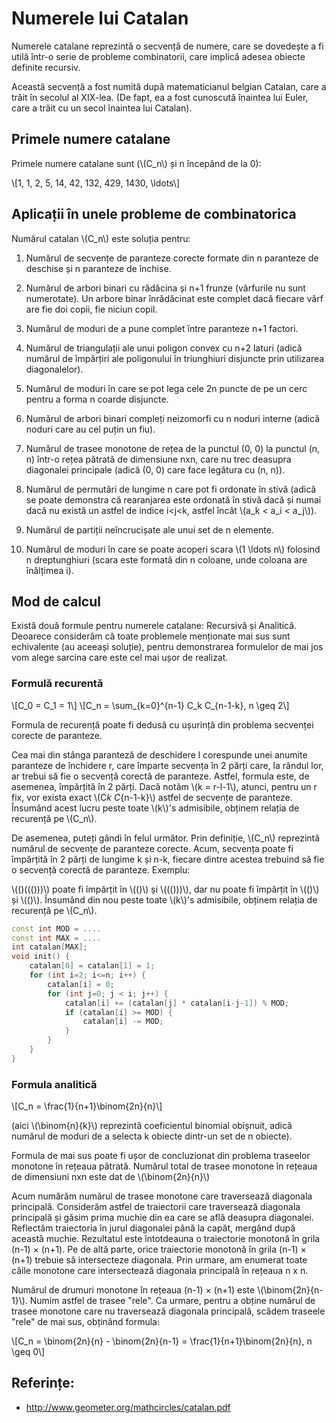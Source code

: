 # Numerele lui Catalan

Numerele catalane reprezintă o secvență de numere, care se dovedește a fi utilă într-o serie de probleme combinatorii, care implică adesea obiecte definite recursiv.

Această secvență a fost numită după matematicianul belgian Catalan, care a trăit în secolul al XIX-lea. (De fapt, ea a fost cunoscută înaintea lui Euler, care a trăit cu un secol înaintea lui Catalan).

## Primele numere catalane

Primele numere catalane sunt (\\(C_n\\) și n începând de la 0):

\\[1, 1, 2, 5, 14, 42, 132, 429, 1430, \ldots\\]

## Aplicații în unele probleme de combinatorica

Numărul catalan \\(C_n\\) este soluția pentru:

1. Numărul de secvențe de paranteze corecte formate din n paranteze de deschise și n paranteze de închise.

2. Numărul de arbori binari cu rădăcina și n+1 frunze (vârfurile nu sunt numerotate). Un arbore binar înrădăcinat este complet dacă fiecare vârf are fie doi copii, fie niciun copil.

3. Numărul de moduri de a pune complet între paranteze n+1 factori.

4. Numărul de triangulații ale unui poligon convex cu n+2 laturi (adică numărul de împărțiri ale poligonului în triunghiuri disjuncte prin utilizarea diagonalelor).

5. Numărul de moduri în care se pot lega cele 2n puncte de pe un cerc pentru a forma n coarde disjuncte.

6. Numărul de arbori binari compleți neizomorfi cu n noduri interne (adică noduri care au cel puțin un fiu).

7. Numărul de trasee monotone de rețea de la punctul (0, 0) la punctul (n, n) într-o rețea pătrată de dimensiune nxn, care nu trec deasupra diagonalei principale (adică (0, 0) care face legătura cu (n, n)).

8. Numărul de permutări de lungime n care pot fi ordonate în stivă (adică se poate demonstra că rearanjarea este ordonată în stivă dacă și numai dacă nu există un astfel de indice i<j<k, astfel încât \\(a_k < a_i < a_j\\)).

9. Numărul de partiții neîncrucișate ale unui set de n elemente.

10. Numărul de moduri în care se poate acoperi scara \\(1 \ldots n\\) folosind n dreptunghiuri (scara este formată din n coloane, unde coloana are înălțimea i).

## Mod de calcul

Există două formule pentru numerele catalane: Recursivă și Analitică. Deoarece considerăm că toate problemele menționate mai sus sunt echivalente (au aceeași soluție), pentru demonstrarea formulelor de mai jos vom alege sarcina care este cel mai ușor de realizat.

### Formulă recurentă

\\[C_0 = C_1 = 1\\]
\\[C_n = \sum_{k=0}^{n-1} C_k C_{n-1-k}, n \geq 2\\]

Formula de recurență poate fi dedusă cu ușurință din problema secvenței corecte de paranteze.

Cea mai din stânga paranteză de deschidere l corespunde unei anumite paranteze de închidere r, care împarte secvența în 2 părți care, la rândul lor, ar trebui să fie o secvență corectă de paranteze. Astfel, formula este, de asemenea, împărțită în 2 părți. Dacă notăm \\(k = r-l-1\\), atunci, pentru un r fix, vor exista exact \\(C*k C*{n-1-k}\\) astfel de secvențe de paranteze. Însumând acest lucru peste toate \\(k\\)'s admisibile, obținem relația de recurență pe \\(C_n\\).

De asemenea, puteți gândi în felul următor. Prin definiție, \\(C_n\\) reprezintă numărul de secvențe de paranteze corecte. Acum, secvența poate fi împărțită în 2 părți de lungime k și n-k, fiecare dintre acestea trebuind să fie o secvență corectă de paranteze. Exemplu:

\\(()((()))\\) poate fi împărțit în \\(()\\) și \\((()))\\), dar nu poate fi împărțit în \\(()\\) și \\(()\\). Însumând din nou peste toate \\(k\\)'s admisibile, obținem relația de recurență pe \\(C_n\\).

```cpp
const int MOD = ....
const int MAX = ....
int catalan[MAX];
void init() {
    catalan[0] = catalan[1] = 1;
    for (int i=2; i<=n; i++) {
        catalan[i] = 0;
        for (int j=0; j < i; j++) {
            catalan[i] += (catalan[j] * catalan[i-j-1]) % MOD;
            if (catalan[i] >= MOD) {
                catalan[i] -= MOD;
            }
        }
    }
}
```

### Formula analitică

\\[C_n = \frac{1}{n+1}\binom{2n}{n}\\]

(aici \\(\binom{n}{k}\\) reprezintă coeficientul binomial obișnuit, adică numărul de moduri de a selecta k obiecte dintr-un set de n obiecte).

Formula de mai sus poate fi ușor de concluzionat din problema traseelor monotone în rețeaua pătrată. Numărul total de trasee monotone în rețeaua de dimensiuni nxn este dat de \\(\binom{2n}{n}\\)

Acum numărăm numărul de trasee monotone care traversează diagonala principală. Considerăm astfel de traiectorii care traversează diagonala principală și găsim prima muchie din ea care se află deasupra diagonalei. Reflectăm traiectoria în jurul diagonalei până la capăt, mergând după această muchie. Rezultatul este întotdeauna o traiectorie monotonă în grila (n-1) × (n+1). Pe de altă parte, orice traiectorie monotonă în grila (n-1) × (n+1) trebuie să intersecteze diagonala. Prin urmare, am enumerat toate căile monotone care intersectează diagonala principală în rețeaua n x n.

Numărul de drumuri monotone în rețeaua (n-1) × (n+1) este \\(\binom{2n}{n-1}\\). Numim astfel de trasee "rele". Ca urmare, pentru a obține numărul de trasee monotone care nu traversează diagonala principală, scădem traseele "rele" de mai sus, obținând formula:

\\[C_n = \binom{2n}{n} - \binom{2n}{n-1} = \frac{1}{n+1}\binom{2n}{n}, n \geq 0\\]

## Referințe:

- http://www.geometer.org/mathcircles/catalan.pdf
